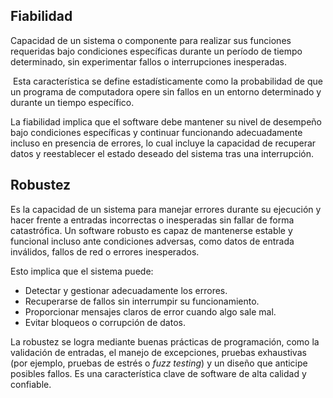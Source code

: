 ## Fiabilidad

Capacidad de un sistema o componente para realizar sus funciones requeridas bajo condiciones específicas durante un período de tiempo determinado, sin experimentar fallos o interrupciones inesperadas.

 Esta característica se define estadísticamente como la probabilidad de que un programa de computadora opere sin fallos en un entorno determinado y durante un tiempo específico.

 La fiabilidad implica que el software debe mantener su nivel de desempeño bajo condiciones específicas y continuar funcionando adecuadamente incluso en presencia de errores, lo cual incluye la capacidad de recuperar datos y reestablecer el estado deseado del sistema tras una interrupción.

## Robustez

Es la capacidad de un sistema para manejar errores durante su ejecución y hacer frente a entradas incorrectas o inesperadas sin fallar de forma catastrófica. Un software robusto es capaz de mantenerse estable y funcional incluso ante condiciones adversas, como datos de entrada inválidos, fallos de red o errores inesperados.

Esto implica que el sistema puede:

- Detectar y gestionar adecuadamente los errores.
- Recuperarse de fallos sin interrumpir su funcionamiento.
- Proporcionar mensajes claros de error cuando algo sale mal.
- Evitar bloqueos o corrupción de datos.

La robustez se logra mediante buenas prácticas de programación, como la validación de entradas, el manejo de excepciones, pruebas exhaustivas (por ejemplo, pruebas de estrés o _fuzz testing_) y un diseño que anticipe posibles fallos. Es una característica clave de software de alta calidad y confiable.